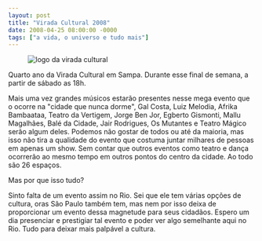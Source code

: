```yaml
---
layout: post
title: "Virada Cultural 2008"
date: 2008-04-25 08:00:00 -0000
tags: ["a vida, o universo e tudo mais"]
---
```

<figure class="foto-post-flutua">
    <img src="{{ site.baseurl }}/assets/fotos/2008/04/virada cultural.png" alt="logo da virada cultural" title="logo da virada cultural" >
</figure>
Quarto ano da Virada Cultural em Sampa. Durante esse final de semana, a partir de sábado as 18h.

Mais uma vez grandes músicos estarão presentes nesse mega evento que o ocorre na "cidade que nunca dorme", Gal Costa, Luiz Melodia, Afrika Bambaataa, Teatro da Vertigem, Jorge Ben Jor, Egberto Gismonti, Mallu Magalhães, Balé da Cidade, Jair Rodrigues, Os Mutantes e Teatro Mágico serão algum deles. Podemos não gostar de todos ou até da maioria, mas isso não tira a qualidade do evento que costuma juntar milhares de pessoas em apenas um show. Sem contar que outros eventos como teatro e dança ocorrerão ao mesmo tempo em outros pontos do centro da cidade. Ao todo são 26 espaços.

Mas por que isso tudo?

Sinto falta de um evento assim no Rio. Sei que ele tem várias opções de cultura, oras São Paulo também tem, mas nem por isso deixa de proporcionar um evento dessa magnetude para seus cidadãos. Espero um dia presenciar e prestigiar tal evento e poder ver algo semelhante aqui no Rio. Tudo para deixar mais palpável a cultura.